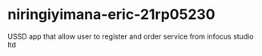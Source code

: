 # niringiyimana-eric-21rp05230
USSD app that allow user to register and order service from infocus studio ltd
